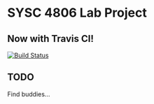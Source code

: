 # SYSC 4806 Lab Project

## Now with Travis CI!
[![Build Status](https://travis-ci.com/austinjturner/sysc4806_lab.svg?branch=master)](https://travis-ci.com/austinjturner/sysc4806_lab)

## TODO

Find buddies...